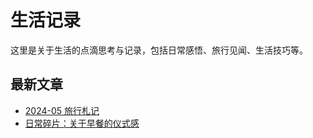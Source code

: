 # 生活记录

这里是关于生活的点滴思考与记录，包括日常感悟、旅行见闻、生活技巧等。

## 最新文章
- [2024-05 旅行札记](2024-05-旅行.md)
- [日常碎片：关于早餐的仪式感](日常碎片.md)